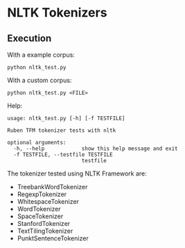 # NLTK Tokenizers

## Execution

With a example corpus:

```Shell
python nltk_test.py
```

With a custom corpus:

```Shell
python nltk_test.py <FILE>
```

Help:

```Shell
usage: nltk_test.py [-h] [-f TESTFILE]

Ruben TFM tokenizer tests with nltk

optional arguments:
  -h, --help            show this help message and exit
  -f TESTFILE, --testfile TESTFILE
                        testfile

```

The tokenizer tested using NLTK Framework are:

  * TreebankWordTokenizer
  * RegexpTokenizer
  * WhitespaceTokenizer
  * WordTokenizer
  * SpaceTokenizer
  * StanfordTokenizer
  * TextTilingTokenizer
  * PunktSentenceTokenizer